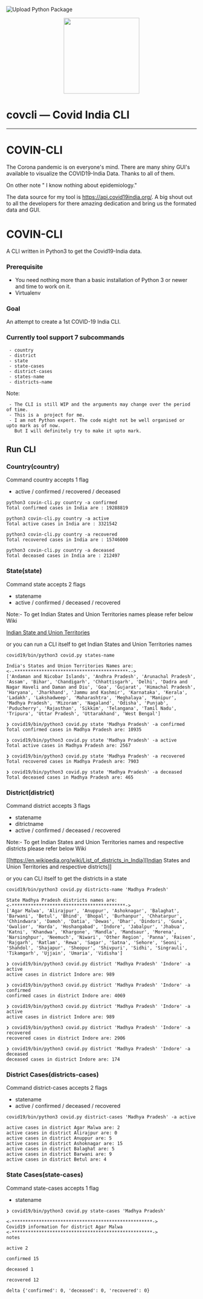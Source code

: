![Upload Python Package](https://github.com/abhishekamralkar/covincli/workflows/Upload%20Python%20Package/badge.svg)


<p align="center">
   <img src="https://raw.githubusercontent.com/abhishekamralkar/covincli/master/docs/static/images.jpeg" width="200">
</p>

# covcli — Covid India CLI
---


# COVIN-CLI

The Corona pandemic is on everyone's mind. There are many shiny GUI's available to visualize the
COVID19-India Data. Thanks to all of them.

On other note " I know nothing about epidemiology."

The data source for my tool is https://api.covid19india.org/. A big shout out to all the developers
for there amazing dedication and bring us the formated data and GUI.


# COVIN-CLI

A CLI written in Python3 to get the Covid19-India data.


### Prerequisite

  - You need nothing more than a basic installation of Python 3 or newer and time to work on it.
  - Virtualenv


### Goal

An attempt to create a 1st COVID-19 India CLI.


### Currently tool support 7 subcommands

     - country
     - district
     - state
     - state-cases
     - district-cases
     - states-name
     - districts-name

Note:

     - The CLI is still WIP and the arguments may change over the period of time.
     - This is a  project for me.
     - I am not Python expert. The code might not be well organised or upto mark as of now.
       But I will definitely try to make it upto mark.

## Run CLI

### Country(country)

Command country accepts 1 flag

 - active / confirmed / recovered / deceased

```
python3 covin-cli.py country -a confirmed
Total confirmed cases in India are : 19288819

python3 covin-cli.py country -a active
Total active cases in India are : 3321542

python3 covin-cli.py country -a recovered
Total recovered cases in India are : 15746000

python3 covin-cli.py country -a deceased
Total deceased cases in India are : 212497

```

### State(state)

Command state accepts 2 flags

 - statename
 - active / confirmed / deceased / recovered

Note:- To get Indian States and Union Territories names please refer below Wiki

[Indian State and Union Territories](https://en.wikipedia.org/wiki/States_and_union_territories_of_India)

or you can run a CLI itself to get Indian States and Union Territories names

```
covid19/bin/python3 covid.py states-name

India's States and Union Territories Names are:
<--******************************************-->
['Andaman and Nicobar Islands', 'Andhra Pradesh', 'Arunachal Pradesh', 'Assam', 'Bihar', 'Chandigarh', 'Chhattisgarh', 'Delhi', 'Dadra and Nagar Haveli and Daman and Diu', 'Goa', 'Gujarat', 'Himachal Pradesh', 'Haryana', 'Jharkhand', 'Jammu and Kashmir', 'Karnataka', 'Kerala', 'Ladakh', 'Lakshadweep', 'Maharashtra', 'Meghalaya', 'Manipur', 'Madhya Pradesh', 'Mizoram', 'Nagaland', 'Odisha', 'Punjab', 'Puducherry', 'Rajasthan', 'Sikkim', 'Telangana', 'Tamil Nadu', 'Tripura', 'Uttar Pradesh', 'Uttarakhand', 'West Bengal']
```

```
❯ covid19/bin/python3 covid.py state 'Madhya Pradesh' -a confirmed
Total confirmed cases in Madhya Pradesh are: 10935

❯ covid19/bin/python3 covid.py state 'Madhya Pradesh' -a active
Total active cases in Madhya Pradesh are: 2567

❯ covid19/bin/python3 covid.py state 'Madhya Pradesh' -a recovered
Total recovered cases in Madhya Pradesh are: 7903

❯ covid19/bin/python3 covid.py state 'Madhya Pradesh' -a deceased
Total deceased cases in Madhya Pradesh are: 465
```


### District(district)

Command district accepts 3 flags

 - statename
 - ditrictname
 - active / confirmed / deceased / recovered

Note:- To get Indian States and Union Territories names and respective districts please refer below Wiki

[[https://en.wikipedia.org/wiki/List_of_districts_in_India][Indian States and Union Territories and respective districts]]

or you can CLI itself to get the districts in a state

```
covid19/bin/python3 covid.py districts-name 'Madhya Pradesh'

State Madhya Pradesh districts names are:
<-******************************************->
['Agar Malwa', 'Alirajpur', 'Anuppur', 'Ashoknagar', 'Balaghat', 'Barwani', 'Betul', 'Bhind', 'Bhopal', 'Burhanpur', 'Chhatarpur', 'Chhindwara', 'Damoh', 'Datia', 'Dewas', 'Dhar', 'Dindori', 'Guna', 'Gwalior', 'Harda', 'Hoshangabad', 'Indore', 'Jabalpur', 'Jhabua', 'Katni', 'Khandwa', 'Khargone', 'Mandla', 'Mandsaur', 'Morena', 'Narsinghpur', 'Neemuch', 'Niwari', 'Other Region', 'Panna', 'Raisen', 'Rajgarh', 'Ratlam', 'Rewa', 'Sagar', 'Satna', 'Sehore', 'Seoni', 'Shahdol', 'Shajapur', 'Sheopur', 'Shivpuri', 'Sidhi', 'Singrauli', 'Tikamgarh', 'Ujjain', 'Umaria', 'Vidisha']
```

```
❯ covid19/bin/python3 covid.py district 'Madhya Pradesh' 'Indore' -a active
active cases in district Indore are: 989

❯ covid19/bin/python3 covid.py district 'Madhya Pradesh' 'Indore' -a confirmed
confirmed cases in district Indore are: 4069

❯ covid19/bin/python3 covid.py district 'Madhya Pradesh' 'Indore' -a active
active cases in district Indore are: 989

❯ covid19/bin/python3 covid.py district 'Madhya Pradesh' 'Indore' -a recovered
recovered cases in district Indore are: 2906

❯ covid19/bin/python3 covid.py district 'Madhya Pradesh' 'Indore' -a deceased
deceased cases in district Indore are: 174
```


### District Cases(districts-cases)

Command district-cases accepts 2 flags

 - statename
 - active / confirmed / deceased / recovered


```
covid19/bin/python3 covid.py district-cases 'Madhya Pradesh' -a active

active cases in district Agar Malwa are: 2
active cases in district Alirajpur are: 0
active cases in district Anuppur are: 5
active cases in district Ashoknagar are: 15
active cases in district Balaghat are: 5
active cases in district Barwani are: 9
active cases in district Betul are: 4
```

### State Cases(state-cases)

Command state-cases accepts 1 flag

 - statename


```
❯ covid19/bin/python3 covid.py state-cases 'Madhya Pradesh'

<-****************************************************->
Covid19 information for district Agar Malwa
<-****************************************************->
notes

active 2

confirmed 15

deceased 1

recovered 12

delta {'confirmed': 0, 'deceased': 0, 'recovered': 0}
```
